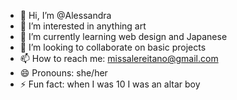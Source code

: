 - 👋 Hi, I’m @Alessandra
- 👀 I’m interested in anything art
- 🌱 I’m currently learning web design and Japanese
- 💞️ I’m looking to collaborate on basic projects
- 📫 How to reach me: missalereitano@gmail.com
- 😄 Pronouns: she/her
- ⚡ Fun fact: when I was 10 I was an altar boy

<!---
Missalereitano/Missalereitano is a ✨ special ✨ repository because its `README.md` (this file) appears on your GitHub profile.
You can click the Preview link to take a look at your changes.
--->
